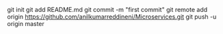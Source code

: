 git init
git add README.md
git commit -m "first commit"
git remote add origin https://github.com/anilkumarreddineni/Microservices.git
git push -u origin master